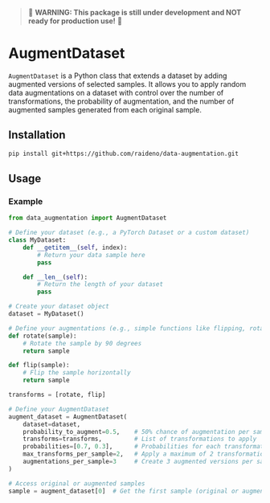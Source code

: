 > 🚨 **WARNING: This package is still under development and NOT ready for production use!** 🚨

# AugmentDataset

`AugmentDataset` is a Python class that extends a dataset by adding augmented versions of selected samples. It allows you to apply random data augmentations on a dataset with control over the number of transformations, the probability of augmentation, and the number of augmented samples generated from each original sample.

## Installation

```bash
pip install git+https://github.com/raideno/data-augmentation.git
```

## Usage

### Example

```python
from data_augmentation import AugmentDataset

# Define your dataset (e.g., a PyTorch Dataset or a custom dataset)
class MyDataset:
    def __getitem__(self, index):
        # Return your data sample here
        pass

    def __len__(self):
        # Return the length of your dataset
        pass

# Create your dataset object
dataset = MyDataset()

# Define your augmentations (e.g., simple functions like flipping, rotation, etc.)
def rotate(sample):
    # Rotate the sample by 90 degrees
    return sample

def flip(sample):
    # Flip the sample horizontally
    return sample

transforms = [rotate, flip]

# Define your AugmentDataset
augment_dataset = AugmentDataset(
    dataset=dataset,
    probability_to_augment=0.5,    # 50% chance of augmentation per sample
    transforms=transforms,         # List of transformations to apply
    probabilities=[0.7, 0.3],      # Probabilities for each transformation
    max_transforms_per_sample=2,   # Apply a maximum of 2 transformations per sample
    augmentations_per_sample=3     # Create 3 augmented versions per sample
)

# Access original or augmented samples
sample = augment_dataset[0]  # Get the first sample (original or augmented)
```
